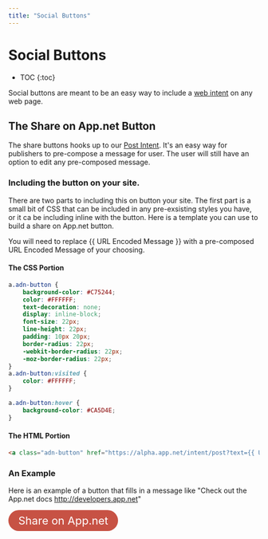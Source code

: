 ```yaml
---
title: "Social Buttons"
---
```


# Social Buttons

* TOC
{:toc}

Social buttons are meant to be an easy way to include a [web intent](/docs/other/web-intents/) on any web page.

## The Share on App.net Button

The share buttons hooks up to our [Post Intent](/docs/other/web-intents/#the-post-intent). It's an easy way for publishers to pre-compose a message for user. The user will still have an option to edit any pre-composed message.

### Including the button on your site.

There are two parts to including this on button your site. The first part is a small bit of CSS that can be included in any pre-exsisting styles you have, or it ca be including inline with the button. Here is a template you can use to build a share on App.net button.

You will need to replace {{ URL Encoded Message }} with a pre-composed URL Encoded Message of your choosing.

#### The CSS Portion

~~~css
a.adn-button {
    background-color: #C75244;
    color: #FFFFFF;
    text-decoration: none;
    display: inline-block;
    font-size: 22px;
    line-height: 22px;
    padding: 10px 20px;
    border-radius: 22px;
    -webkit-border-radius: 22px;
    -moz-border-radius: 22px;
}
a.adn-button:visited {
    color: #FFFFFF;
}

a.adn-button:hover {
    background-color: #CA5D4E;
}
~~~

#### The HTML Portion

~~~html
<a class="adn-button" href="https://alpha.app.net/intent/post?text={{ URL Encoded Message}}" onclick="window.open('https://alpha.app.net/intent/post?text={{ URL Encoded Message }}', 'adn_post', 'width=750,height=350,left=100,top=100'); return false;">Share on App.net</a>
~~~

### An Example

Here is an example of a button that fills in a message like "Check out the App.net docs http://developers.app.net"

<style>
    a.adn-button {
        background-color: #C75244;
        color: #FFFFFF;
        text-decoration: none;
        display: inline-block;
        font-size: 22px;
        line-height: 22px;
        padding: 10px 20px;
        border-radius: 22px;
        -webkit-border-radius: 22px;
        -moz-border-radius: 22px;
    }
    a.adn-button:visited {
        color: #FFFFFF;
    }
    a.adn-button:hover {
        background-color: #CA5D4E;
        text-decoration: none;
    }
</style>
<a class='adn-button' href="https://alpha.app.net/intent/post?text=Check%20out%20the%20App.net%20docs%20http%3A%2F%2Fdevelopers.app.net" onclick="window.open('https://alpha.app.net/intent/post?text=Check%20out%20the%20App.net%20docs%20http%3A%2F%2Fdevelopers.app.net', 'adn_post', 'width=750,height=350,left=100,top=100'); return false;">Share on App.net</a>